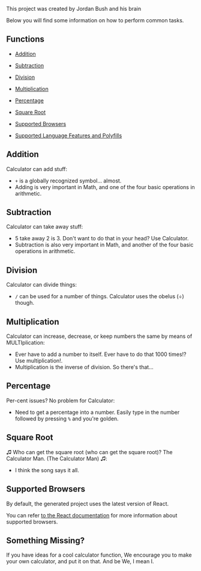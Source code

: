 This project was created by Jordan Bush and his brain

Below you will find some information on how to perform common tasks.<br>

## Functions

- [Addition](#addition)
- [Subtraction](#subtraction)
- [Division](#division)
- [Multiplication](#multiplication)
- [Percentage](#percentage)
- [Square Root](#square-root)

- [Supported Browsers](#supported-browsers)
- [Supported Language Features and Polyfills](#supported-language-features-and-polyfills)

## Addition

Calculator can add stuff:

* `+` is a globally recognized symbol... almost.
* Adding is very important in Math, and one of the four basic operations in arithmetic.
## Subtraction

Calculator can take away stuff:

* 5 take away 2 is 3. Don't want to do that in your head? Use Calculator.
* Subtraction is also very important in Math, and another of the four basic operations in arithmetic.
## Division

Calculator can divide things:

* `/` can be used for a number of things. Calculator uses the obelus (÷) though.
## Multiplication

Calculator can increase, decrease, or keep numbers the same by means of MULTIplication:

* Ever have to add a number to itself. Ever have to do that 1000 times!? Use multiplication!.
* Multiplication is the inverse of division. So there's that...
## Percentage

Per-cent issues? No problem for Calculator:

* Need to get a percentage into a number. Easily type in the number followed by pressing `%` and you're golden.
## Square Root

♫ Who can get the square root (who can get the square root)? The Calculator Man. (The Calculator Man) ♫:

* I think the song says it all.

## Supported Browsers

By default, the generated project uses the latest version of React.

You can refer [to the React documentation](https://reactjs.org/docs/react-dom.html#browser-support) for more information about supported browsers.

## Something Missing?

If you have ideas for a cool calculator function, We encourage you to make your own calculator, and put it on that. And be We, I mean I.
